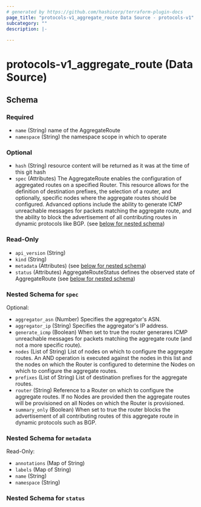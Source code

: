 ```yaml
---
# generated by https://github.com/hashicorp/terraform-plugin-docs
page_title: "protocols-v1_aggregate_route Data Source - protocols-v1"
subcategory: ""
description: |-
  
---
```


# protocols-v1_aggregate_route (Data Source)





<!-- schema generated by tfplugindocs -->
## Schema

### Required

- `name` (String) name of the AggregateRoute
- `namespace` (String) the namespace scope in which to operate

### Optional

- `hash` (String) resource content will be returned as it was at the time of this git hash
- `spec` (Attributes) The AggregateRoute enables the configuration of aggregated routes on a specified Router. This resource allows for the definition of destination prefixes, the selection of a router, and optionally, specific nodes where the aggregate routes should be configured. Advanced options include the ability to generate ICMP unreachable messages for packets matching the aggregate route, and the ability to block the advertisement of all contributing routes in dynamic protocols like BGP. (see [below for nested schema](#nestedatt--spec))

### Read-Only

- `api_version` (String)
- `kind` (String)
- `metadata` (Attributes) (see [below for nested schema](#nestedatt--metadata))
- `status` (Attributes) AggregateRouteStatus defines the observed state of AggregateRoute (see [below for nested schema](#nestedatt--status))

<a id="nestedatt--spec"></a>
### Nested Schema for `spec`

Optional:

- `aggregator_asn` (Number) Specifies the aggregator's ASN.
- `aggregator_ip` (String) Specifies the aggregator's IP address.
- `generate_icmp` (Boolean) When set to true the router generares ICMP unreachable messages for packets matching the aggregate route (and not a more specific route).
- `nodes` (List of String) List of nodes on which to configure the aggregate routes. An AND operation is executed against the nodes in this list and the nodes on which the Router is configured to determine the Nodes on which to configure the aggregate routes.
- `prefixes` (List of String) List of destination prefixes for the aggregate routes.
- `router` (String) Reference to a Router on which to configure the aggregate routes.  If no Nodes are provided then the aggregate routes will be provisioned on all Nodes on which the Router is provisioned.
- `summary_only` (Boolean) When set to true the router blocks the advertisement of all contributing routes of this aggregate route in dynamic protocols such as BGP.


<a id="nestedatt--metadata"></a>
### Nested Schema for `metadata`

Read-Only:

- `annotations` (Map of String)
- `labels` (Map of String)
- `name` (String)
- `namespace` (String)


<a id="nestedatt--status"></a>
### Nested Schema for `status`
